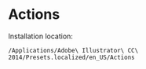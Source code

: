 # Actions

Installation location: 

```text
/Applications/Adobe\ Illustrator\ CC\ 2014/Presets.localized/en_US/Actions
```
